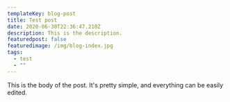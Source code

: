 ```yaml
---
templateKey: blog-post
title: Test post
date: 2020-06-30T22:36:47.210Z
description: This is the description.
featuredpost: false
featuredimage: /img/blog-index.jpg
tags:
  - test
  - ""
---
```

This is the body of the post. It's pretty simple, and everything can be easily edited.